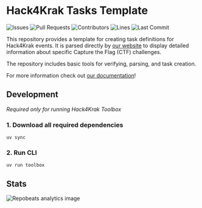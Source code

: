 # Hack4Krak Tasks Template

![Issues](https://img.shields.io/github/issues-raw/Hack4Krak/TasksTemplate?color=0096FF&label=issues&style=for-the-badge)
![Pull Requests](https://img.shields.io/github/issues-pr-raw/Hack4Krak/TasksTemplate?color=0096FF&label=PRs&style=for-the-badge)
![Contributors](https://img.shields.io/github/contributors/Hack4Krak/TasksTemplate?color=0096FF&label=contributors&style=for-the-badge)
![Lines](https://img.shields.io/endpoint?url=https://ghloc.vercel.app/api/Hack4Krak/TasksTemplate/badge?style=flat&logoColor=white&color=0096FF&style=for-the-badge)
![Last Commit](https://img.shields.io/github/last-commit/Hack4Krak/TasksTemplate?color=0096FF&label=last%20commit&style=for-the-badge)

This repository provides a template for creating task definitions for Hack4Krak events.
It is parsed directly by [our website](https://github.com/Hack4Krak/Hack4KrakSite/) to display detailed information about specific Capture the Flag (CTF) challenges.

The repository includes basic tools for verifying, parsing, and task creation.

For more information check out [our documentation](docs/)!

## Development
*Required only for running Hack4Krak Toolbox*

### 1. Download all required dependencies
```shell
uv sync
```

### 2. Run CLI
```shell
uv run toolbox 
```

## Stats

![Repobeats analytics image](https://repobeats.axiom.co/api/embed/302c940507d69624923aea749c322661176bed1b.svg "Repobeats analytics image")

